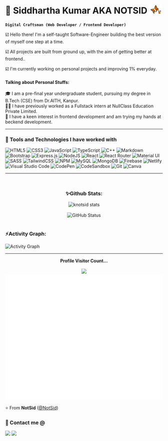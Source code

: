 # 🌌 Siddhartha Kumar AKA NOTSID <img src="gif/hello.png" height="30"  >

**`Digital Craftsman (Web Developer / Frontend Developer)`**

☑️ Hello there! I'm a self-taught Software-Engineer building the best version of myself one step at a time.

☑️ All projects are built from ground up, with the aim of getting better at frontend..

☑️ I'm currently working on personal projects and improving 1% everyday.
<br>

#### Talking about Personal Stuffs:

🎓 I am a pre-final year undergraduate student, pursuing my degree in B.Tech (CSE) from Dr.AITH, Kanpur.<br/>
👨‍💻 I have previously worked as a Fullstack intern at NullClass Education Private Limited.<br/>
🎯 I have a keen interest in frontend development and am trying my hands at beckend development.<br/>

---

### 🧰 Tools and Technologies I have worked with

![HTML5](https://img.shields.io/badge/html5-%23E34F26.svg?style=for-the-badge&logo=html5&logoColor=white)
![CSS3](https://img.shields.io/badge/css3-%231572B6.svg?style=for-the-badge&logo=css3&logoColor=white)
![JavaScript](https://img.shields.io/badge/javascript-%23323330.svg?style=for-the-badge&logo=javascript&logoColor=%23F7DF1E)
![TypeScript](https://img.shields.io/badge/typescript-%23007ACC.svg?style=for-the-badge&logo=typescript&logoColor=white)
![C++](https://img.shields.io/badge/c++-%2300599C.svg?style=for-the-badge&logo=c%2B%2B&logoColor=white)
![Markdown](https://img.shields.io/badge/markdown-%23000000.svg?style=for-the-badge&logo=markdown&logoColor=white)
![Bootstrap](https://img.shields.io/badge/bootstrap-%23563D7C.svg?style=for-the-badge&logo=bootstrap&logoColor=white)
![Express.js](https://img.shields.io/badge/express.js-%23404d59.svg?style=for-the-badge&logo=express&logoColor=%2361DAFB)
![NodeJS](https://img.shields.io/badge/node.js-6DA55F?style=for-the-badge&logo=node.js&logoColor=white)
![React](https://img.shields.io/badge/react-%2320232a.svg?style=for-the-badge&logo=react&logoColor=%2361DAFB)
![React Router](https://img.shields.io/badge/React_Router-CA4245?style=for-the-badge&logo=react-router&logoColor=white)
![Material UI](https://img.shields.io/badge/materialui-%230081CB.svg?style=for-the-badge&logo=material-ui&logoColor=white)
![SASS](https://img.shields.io/badge/SASS-hotpink.svg?style=for-the-badge&logo=SASS&logoColor=white)
![TailwindCSS](https://img.shields.io/badge/tailwindcss-%2338B2AC.svg?style=for-the-badge&logo=tailwind-css&logoColor=white)
![NPM](https://img.shields.io/badge/NPM-%23000000.svg?style=for-the-badge&logo=npm&logoColor=white)
![MySQL](https://img.shields.io/badge/mysql-%2300f.svg?style=for-the-badge&logo=mysql&logoColor=white)
![MongoDB](https://img.shields.io/badge/MongoDB-%234ea94b.svg?style=for-the-badge&logo=mongodb&logoColor=white)
![Firebase](https://img.shields.io/badge/firebase-%23039BE5.svg?style=for-the-badge&logo=firebase)
![Netlify](https://img.shields.io/badge/netlify-%23000000.svg?style=for-the-badge&logo=netlify&logoColor=#00C7B7)
![Visual Studio Code](https://img.shields.io/badge/Visual%20Studio%20Code-0078d7.svg?style=for-the-badge&logo=visual-studio-code&logoColor=white)
![CodePen](https://img.shields.io/badge/CodePen-white?style=for-the-badge&logo=codepen&logoColor=black)
![CodeSandbox](https://img.shields.io/badge/Codesandbox-040404?style=for-the-badge&logo=codesandbox&logoColor=DBDBDB)
![Git](https://img.shields.io/badge/git-%23F05033.svg?style=for-the-badge&logo=git&logoColor=white)
![Canva](https://img.shields.io/badge/Canva-%2300C4CC.svg?style=for-the-badge&logo=Canva&logoColor=white)
<br/>

---

<br/>

<p align = "center">
<h3 align="center">✨Github Stats:</h3>

<p align="center">
<img src = "https://github-readme-streak-stats.herokuapp.com?user=knotsid&theme=highcontrast&border_radius=0&stroke=EB5454&currStreakNum=3836EB&sideNums=8BEB55&sideLabels=EB8720" alt="knotsid stats" /><br><br>
<!-- <h3 align="left">✨Github Activity:</h3> -->
<img src="https://github-readme-stats.vercel.app/api?username=knotsid&show_icons=true&theme=vision-friendly-dark&hide_border=true" alt="GitHub Status"/><br><br>
<!-- <img src = "https://github-readme-stats.vercel.app/api/top-langs/?username=knotsid&hide=html&layout=compact&langs_count=6&theme=vision-friendly-dark&hide_border=true" alt="Most Used Languages"> -->
 <h3 align="left">⚡Activity Graph:</h3>
  <img alt="Activity Graph" src="https://github-readme-activity-graph.vercel.app/graph?username=knotsid&theme=react-dark" />
</p>

---

<p align="center"> 
  <b>Profile Visitor Count...</b><br><br>
  <img src="https://profile-counter.glitch.me/knotsid/count.svg" /><br>
  <img src="hello.gif" height="400" autoplay>
  <!-- ![hello](hello.gif) -->
  
</p>

⭐️ From **NotSid** ([@NotSid](https://github.com/knotsid))

### 🤝 Contact me @

<a target="_blank" href="https://www.linkedin.com/in/knotsid"><img src="https://img.shields.io/badge/-LinkedIn-0077B5?style=for-the-badge&logo=Linkedin&logoColor=white"></img></a>
<a target="_blank" href="mailto:kumarsid6500@gmail.com"><img src="https://img.shields.io/badge/-Gmail-D14836?style=for-the-badge&logo=Gmail&logoColor=white"></img></a>
<br/>

[linkedin]: https://linkedin.com/in/knotsid

<!--
![React Native](https://img.shields.io/badge/react_native-%2320232a.svg?style=for-the-badge&logo=react&logoColor=%2361DAFB)

![Next JS](https://img.shields.io/badge/Next-black?style=for-the-badge&logo=next.js&logoColor=white)

![Socket.io](https://img.shields.io/badge/Socket.io-black?style=for-the-badge&logo=socket.io&badgeColor=010101)

![Heroku](https://img.shields.io/badge/heroku-%23430098.svg?style=for-the-badge&logo=heroku&logoColor=white)

![Expo](https://img.shields.io/badge/expo-1C1E24?style=for-the-badge&logo=expo&logoColor=#D04A37)

![Atom](https://img.shields.io/badge/Atom-%2366595C.svg?style=for-the-badge&logo=atom&logoColor=white)

![Sublime Text](https://img.shields.io/badge/sublime_text-%23575757.svg?style=for-the-badge&logo=sublime-text&logoColor=important)

![Yarn](https://img.shields.io/badge/yarn-%232C8EBB.svg?style=for-the-badge&logo=yarn&logoColor=white)
 -->
